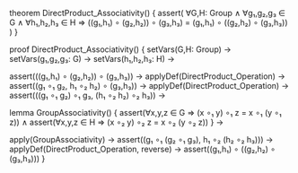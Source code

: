theorem DirectProduct_Associativity() {
  assert(
    ∀G,H: Group ∧
    ∀g₁,g₂,g₃ ∈ G ∧
    ∀h₁,h₂,h₃ ∈ H ⇒
    ((g₁,h₁) ∘ (g₂,h₂)) ∘ (g₃,h₃) = (g₁,h₁) ∘ ((g₂,h₂) ∘ (g₃,h₃))
  )
}

proof DirectProduct_Associativity() {
  setVars(G,H: Group) →
  setVars(g₁,g₂,g₃: G) →
  setVars(h₁,h₂,h₃: H) →
  
  assert(((g₁,h₁) ∘ (g₂,h₂)) ∘ (g₃,h₃)) →
  applyDef(DirectProduct_Operation) →
  assert((g₁ ∘₁ g₂, h₁ ∘₂ h₂) ∘ (g₃,h₃)) →
  applyDef(DirectProduct_Operation) →
  assert(((g₁ ∘₁ g₂) ∘₁ g₃, (h₁ ∘₂ h₂) ∘₂ h₃)) →
  
  lemma GroupAssociativity() {
    assert(∀x,y,z ∈ G ⇒ (x ∘₁ y) ∘₁ z = x ∘₁ (y ∘₁ z)) ∧
    assert(∀x,y,z ∈ H ⇒ (x ∘₂ y) ∘₂ z = x ∘₂ (y ∘₂ z))
  } →
  
  apply(GroupAssociativity) →
  assert((g₁ ∘₁ (g₂ ∘₁ g₃), h₁ ∘₂ (h₂ ∘₂ h₃))) →
  applyDef(DirectProduct_Operation, reverse) →
  assert((g₁,h₁) ∘ ((g₂,h₂) ∘ (g₃,h₃)))
}
